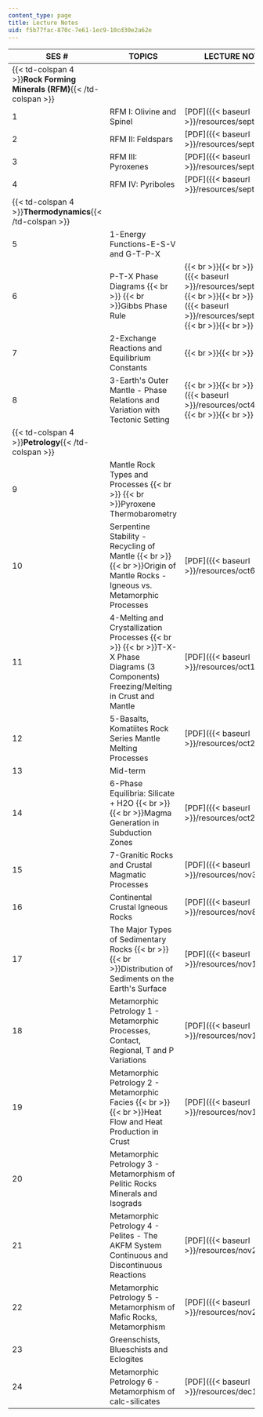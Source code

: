 ```yaml
---
content_type: page
title: Lecture Notes
uid: f5b77fac-870c-7e61-1ec9-10cd30e2a62e
---
```


| SES # | TOPICS | LECTURE NOTES | HANDOUTS |
| --- | --- | --- | --- |
| {{< td-colspan 4 >}}**Rock Forming Minerals (RFM)**{{< /td-colspan >}} ||||
| 1 | RFM I: Olivine and Spinel | [PDF]({{< baseurl >}}/resources/sept8notes) | &nbsp; |
| 2 | RFM II: Feldspars | [PDF]({{< baseurl >}}/resources/sept13notes) | &nbsp; |
| 3 | RFM III: Pyroxenes | [PDF]({{< baseurl >}}/resources/sept15notes) | &nbsp; |
| 4 | RFM IV: Pyriboles | [PDF]({{< baseurl >}}/resources/sept20notes) | &nbsp; |
| {{< td-colspan 4 >}}**Thermodynamics**{{< /td-colspan >}} ||||
| 5 | 1-Energy Functions-E-S-V and G-T-P-X | &nbsp; | Phase Diagrams ([PDF]({{< baseurl >}}/resources/phase_diagrams)) |
| 6 | P-T-X Phase Diagrams  {{< br >}}  {{< br >}}Gibbs Phase Rule |  {{< br >}}{{< br >}} [PDF 1]({{< baseurl >}}/resources/sept22notes) {{< br >}}{{< br >}} [PDF 2]({{< baseurl >}}/resources/sept29notes) {{< br >}}{{< br >}}  | &nbsp; |
| 7 | 2-Exchange Reactions and Equilibrium Constants |  {{< br >}}{{< br >}}  | &nbsp; |
| 8 | 3-Earth's Outer Mantle - Phase Relations and Variation with Tectonic Setting |  {{< br >}}{{< br >}} [PDF]({{< baseurl >}}/resources/oct4notes) {{< br >}}{{< br >}}  | Structure of the Earth ([PDF]({{< baseurl >}}/resources/structure_of_earth)) |
| {{< td-colspan 4 >}}**Petrology**{{< /td-colspan >}} ||||
| 9 | Mantle Rock Types and Processes  {{< br >}}  {{< br >}}Pyroxene Thermobarometry | &nbsp; |
| 10 | Serpentine Stability - Recycling of Mantle  {{< br >}}  {{< br >}}Origin of Mantle Rocks - Igneous vs. Metamorphic Processes | [PDF]({{< baseurl >}}/resources/oct6notes) | &nbsp; |
| 11 | 4-Melting and Crystallization Processes  {{< br >}}  {{< br >}}T-X-X Phase Diagrams (3 Components) Freezing/Melting in Crust and Mantle | [PDF]({{< baseurl >}}/resources/oct13notes) | Ternary Systems ([PDF]({{< baseurl >}}/resources/ternarysystems)) |
| 12 | 5-Basalts, Komatiites Rock Series Mantle Melting Processes | [PDF]({{< baseurl >}}/resources/oct25notes) | Basalts ([PDF]({{< baseurl >}}/resources/basalts)) |
| 13 | Mid-term | &nbsp; |
| 14 | 6-Phase Equilibria: Silicate + H2O  {{< br >}}  {{< br >}}Magma Generation in Subduction Zones | [PDF]({{< baseurl >}}/resources/oct25notes2) | Melting with H2O ([PDF]({{< baseurl >}}/resources/meltingwithh2o)) |
| 15 | 7-Granitic Rocks and Crustal Magmatic Processes | [PDF]({{< baseurl >}}/resources/nov3notes) | Magmatic Processes ([PDF]({{< baseurl >}}/resources/magmaticprocesses)) |
| 16 | Continental Crustal Igneous Rocks | [PDF]({{< baseurl >}}/resources/nov8notes) | &nbsp; |
| 17 | The Major Types of Sedimentary Rocks  {{< br >}}  {{< br >}}Distribution of Sediments on the Earth's Surface | [PDF]({{< baseurl >}}/resources/nov10notes) | Sedimentary Protoliths ([PDF]({{< baseurl >}}/resources/sedimentary_protoliths)) |
| 18 | Metamorphic Petrology 1 - Metamorphic Processes, Contact, Regional, T and P Variations | [PDF]({{< baseurl >}}/resources/nov15notes) | &nbsp; |
| 19 | Metamorphic Petrology 2 - Metamorphic Facies  {{< br >}}  {{< br >}}Heat Flow and Heat Production in Crust | [PDF]({{< baseurl >}}/resources/nov17notes) | &nbsp; |
| 20 | Metamorphic Petrology 3 - Metamorphism of Pelitic Rocks Minerals and Isograds | &nbsp; |
| 21 | Metamorphic Petrology 4 - Pelites - The AKFM System Continuous and Discontinuous Reactions | [PDF]({{< baseurl >}}/resources/nov22notes) | &nbsp; |
| 22 | Metamorphic Petrology 5 - Metamorphism of Mafic Rocks, Metamorphism | [PDF]({{< baseurl >}}/resources/nov29notes) | &nbsp; |
| 23 | Greenschists, Blueschists and Eclogites | &nbsp; |
| 24 | Metamorphic Petrology 6 - Metamorphism of calc-silicates | [PDF]({{< baseurl >}}/resources/dec1notes) |